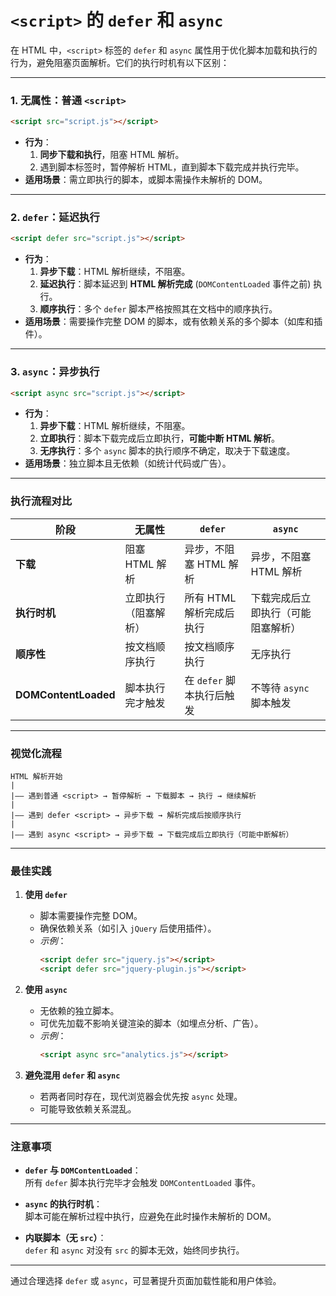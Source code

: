 # `<script>` 的 `defer` 和 `async`

在 HTML 中，`<script>` 标签的 `defer` 和 `async` 属性用于优化脚本加载和执行的行为，避免阻塞页面解析。它们的执行时机有以下区别：

---

### **1. 无属性：普通 `<script>`**
```html
<script src="script.js"></script>
```
- **行为**：
  1. **同步下载和执行**，阻塞 HTML 解析。
  2. 遇到脚本标签时，暂停解析 HTML，直到脚本下载完成并执行完毕。
- **适用场景**：需立即执行的脚本，或脚本需操作未解析的 DOM。

---

### **2. `defer`：延迟执行**
```html
<script defer src="script.js"></script>
```
- **行为**：
  1. **异步下载**：HTML 解析继续，不阻塞。
  2. **延迟执行**：脚本延迟到 **HTML 解析完成** (`DOMContentLoaded` 事件之前) 执行。
  3. **顺序执行**：多个 `defer` 脚本严格按照其在文档中的顺序执行。
- **适用场景**：需要操作完整 DOM 的脚本，或有依赖关系的多个脚本（如库和插件）。

---

### **3. `async`：异步执行**
```html
<script async src="script.js"></script>
```
- **行为**：
  1. **异步下载**：HTML 解析继续，不阻塞。
  2. **立即执行**：脚本下载完成后立即执行，**可能中断 HTML 解析**。
  3. **无序执行**：多个 `async` 脚本的执行顺序不确定，取决于下载速度。
- **适用场景**：独立脚本且无依赖（如统计代码或广告）。

---

### **执行流程对比**  
| **阶段**         | **无属性**                    | **`defer`**                         | **`async`**                     |
|------------------|------------------------------|-------------------------------------|---------------------------------|
| **下载**         | 阻塞 HTML 解析               | 异步，不阻塞 HTML 解析              | 异步，不阻塞 HTML 解析          |
| **执行时机**      | 立即执行（阻塞解析）          | 所有 HTML 解析完成后执行            | 下载完成后立即执行（可能阻塞解析）|
| **顺序性**        | 按文档顺序执行                | 按文档顺序执行                      | 无序执行                        |
| **DOMContentLoaded** | 脚本执行完才触发             | 在 `defer` 脚本执行后触发           | 不等待 `async` 脚本触发         |

---

### **视觉化流程**
```
HTML 解析开始
|
|—— 遇到普通 <script> → 暂停解析 → 下载脚本 → 执行 → 继续解析
|
|—— 遇到 defer <script> → 异步下载 → 解析完成后按顺序执行
|
|—— 遇到 async <script> → 异步下载 → 下载完成后立即执行（可能中断解析）
```

---

### **最佳实践**
1. **使用 `defer`**  
   - 脚本需要操作完整 DOM。
   - 确保依赖关系（如引入 `jQuery` 后使用插件）。
   - _示例_：
     ```html
     <script defer src="jquery.js"></script>
     <script defer src="jquery-plugin.js"></script>
     ```

2. **使用 `async`**  
   - 无依赖的独立脚本。
   - 可优先加载不影响关键渲染的脚本（如埋点分析、广告）。
   - _示例_：
     ```html
     <script async src="analytics.js"></script>
     ```

3. **避免混用 `defer` 和 `async`**  
   - 若两者同时存在，现代浏览器会优先按 `async` 处理。
   - 可能导致依赖关系混乱。

---

### **注意事项**
- **`defer` 与 `DOMContentLoaded`**：  
  所有 `defer` 脚本执行完毕才会触发 `DOMContentLoaded` 事件。
  
- **`async` 的执行时机**：  
  脚本可能在解析过程中执行，应避免在此时操作未解析的 DOM。

- **内联脚本（无 `src`）**：  
  `defer` 和 `async` 对没有 `src` 的脚本无效，始终同步执行。

---

通过合理选择 `defer` 或 `async`，可显著提升页面加载性能和用户体验。